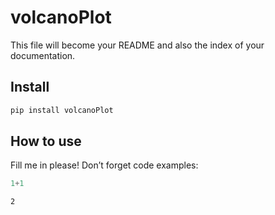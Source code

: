 # volcanoPlot

<!-- WARNING: THIS FILE WAS AUTOGENERATED! DO NOT EDIT! -->

This file will become your README and also the index of your
documentation.

## Install

``` sh
pip install volcanoPlot
```

## How to use

Fill me in please! Don’t forget code examples:

``` python
1+1
```

    2
